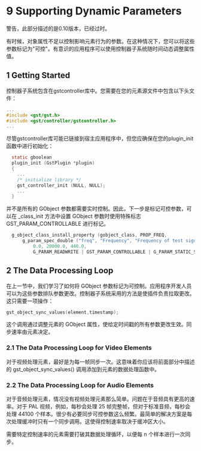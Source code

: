 # 9 Supporting Dynamic Parameters

警告，此部分描述的是0.10版本，已经过时。

有时候，对象属性不足以控制影响元素行为的参数。在这种情况下，您可以将这些参数标记为"可控"。有意识的应用程序可以使用控制器子系统随时间动态调整属性值。

## 1 Getting Started

控制器子系统包含在gstcontroller库中。您需要在您的元素源文件中包含以下头文件：

```c
...
#include <gst/gst.h>
#include <gst/controller/gstcontroller.h>
...
```

尽管gstcontroller库可能已链接到宿主应用程序中，但您应确保在您的plugin_init函数中进行初始化：

```c
  static gboolean
  plugin_init (GstPlugin *plugin)
  {
    ...
    /* initialize library */
    gst_controller_init (NULL, NULL);
    ...
  }
```

并不是所有的 GObject 参数都需要实时控制。因此，下一步是标记可控参数，可以在 _class_init 方法中设置 GObject 参数时使用特殊标志 GST_PARAM_CONTROLLABLE 进行标记。

```c
  g_object_class_install_property (gobject_class, PROP_FREQ,
      g_param_spec_double ("freq", "Frequency", "Frequency of test signal",
          0.0, 20000.0, 440.0,
          G_PARAM_READWRITE | GST_PARAM_CONTROLLABLE | G_PARAM_STATIC_STRINGS));
```

## 2 The Data Processing Loop


在上一节中，我们学习了如何将 GObject 参数标记为可控制。应用程序开发人员可以为这些参数排队参数更改。控制器子系统采用的方法是使插件负责拉取更改。这只需要一项操作：

```c
gst_object_sync_values(element,timestamp);
```

这个调用通过调整元素的 GObject 属性，使给定时间戳的所有参数更改生效。同步速率由元素决定。

### 2.1 The Data Processing Loop for Video Elements

对于视频处理元素，最好是为每一帧同步一次。这意味着你应该将前面部分中描述的 gst_object_sync_values() 调用添加到元素的数据处理函数中。

### 2.2 The Data Processing Loop for Audio Elements

对于音频处理元素，情况没有视频处理元素那么简单。问题在于音频具有更高的速率。对于 PAL 视频，例如，每秒会处理 25 帧完整帧，但对于标准音频，每秒会处理 44100 个样本。很少有必要同步可控参数这么频繁。最简单的解决方案是每次处理缓冲时只有一个同步调用。这使得控制速率取决于缓冲区大小。

需要特定控制速率的元素需要打破其数据处理循环，以便每 n 个样本进行一次同步。